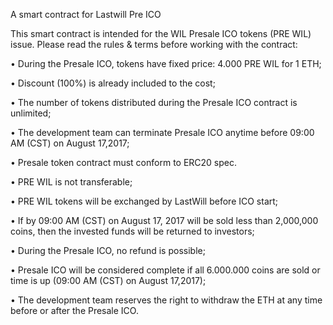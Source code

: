    A smart contract for Lastwill Pre ICO

This smart contract is intended for the WIL Presale ICO tokens (PRE WIL) issue. 
Please read the rules & terms before working with the contract:

 • During the Presale ICO, tokens have fixed price: 4.000 PRE WIL for 1 ETH;
 
 • Discount (100%) is already included to the cost;
 
 • The number of tokens distributed during the Presale ICO contract is unlimited;
 
 • The development team can terminate Presale ICO anytime before 09:00 AM (CST) on August 17,2017;
 
 • Presale token contract must conform to ERC20 spec.
 
 • PRE WIL is not transferable;
 
 • PRE WIL tokens will be exchanged by LastWill before ICO start;
 
 • If by 09:00 AM (CST) on August 17, 2017 will be sold less than 2,000,000 coins, then the invested funds will be returned to investors;
 
 • During the Presale ICO, no refund is possible;
 
 • Presale ICO will be considered complete if all 6.000.000 coins are sold or time is up (09:00 AM (CST) on August 17,2017);
 
 • The development team reserves the right to withdraw the ETH at any time before or after the Presale ICO.




